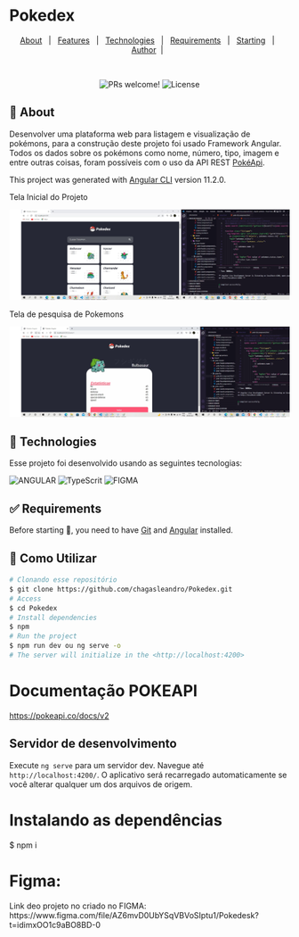 # Pokedex ##
<p align="center">
  <a href="#dart-about">About</a> &#xa0; | &#xa0; 
  <a href="#sparkles-features">Features</a> &#xa0; | &#xa0;
  <a href="#rocket-technologies">Technologies</a> &#xa0; | &#xa0;
  <a href="#white_check_mark-requirements">Requirements</a> &#xa0; | &#xa0;
  <a href="#checkered_flag-starting">Starting</a> &#xa0; | &#xa0;
  <a href="https://github.com/chagasleandro" target="_blank">Author</a>&#xa0; | &#xa0
  
</p>

<br>

<p align="center">
 <img src="https://img.shields.io/static/v1?label=PRs&message=welcome&color=49AA26&labelColor=000000" alt="PRs welcome!" />

  <img alt="License" src="https://img.shields.io/static/v1?label=license&message=MIT&color=49AA26&labelColor=000000">
</p>

## :dart: About ##
Desenvolver uma plataforma web para listagem e visualização de pokémons, para a construção deste projeto foi usado Framework Angular. Todos os dados sobre os pokémons como nome, número, tipo, imagem e entre outras coisas, foram possíveis com o uso da API REST [PokéApi](https://pokeapi.co/docs/v2). 

This project was generated with [Angular CLI](https://github.com/angular/angular-cli) version 11.2.0.
<p>Tela Inicial do Projeto</p>
<img src="/src/assets/poke1.jpg">
<p>Tela de pesquisa de Pokemons</p>
<img src="/src/assets/poke2.jpg">


## :rocket: Technologies ##

Esse projeto foi desenvolvido usando as seguintes tecnologias:

<img  alt="ANGULAR"
     src="https://img.shields.io/badge/ANGULAR-E34F26?style=for-the-badge&logo=angular&logoColor=white"/>
<img alt="TypeScrit"
      src="https://img.shields.io/badge/typescript-%231572B6.svg?style=for-the-badge&logo=tpescript&logoColor=white"/>
 <img alt="FIGMA"
      src="https://img.shields.io/badge/figma-%231572B6.svg?style=for-the-badge&logo=figma&logoColor=white"/>

## :white_check_mark: Requirements ##

Before starting :checkered_flag:, you need to have [Git](https://git-scm.com) and [Angular](https://angular.io/guide/setup-local) installed.

## :wrench: Como Utilizar
```bash
# Clonando esse repositório
$ git clone https://github.com/chagasleandro/Pokedex.git
# Access
$ cd Pokedex
# Install dependencies
$ npm 
# Run the project
$ npm run dev ou ng serve -o 
# The server will initialize in the <http://localhost:4200>
```
# Documentação POKEAPI
https://pokeapi.co/docs/v2

## Servidor de desenvolvimento

Execute `ng serve` para um servidor dev. Navegue até `http://localhost:4200/`. O aplicativo será recarregado automaticamente se você alterar qualquer um dos arquivos de origem.
# Instalando as dependências
$ npm i

# Figma:
<p>Link deo projeto no criado no FIGMA: https://www.figma.com/file/AZ6mvD0UbYSqVBVoSIptu1/Pokedesk?t=idimxOO1c9aBO8BD-0</p>


